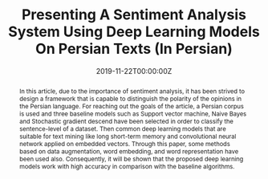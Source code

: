 ---
title: 'Presenting A Sentiment Analysis System Using Deep Learning Models On Persian Texts (In Persian)'

# Authors
# If you created a profile for a user (e.g. the default `admin` user), write the username (folder name) here
# and it will be replaced with their full name and linked to their profile.
authors:
  - Javad PourMostafa Roshan Sharami
  - Parsa Abbasi Sarabestani
  - Seyed Abolghasem Mirroshandel

# Author notes (optional)
# 'Equal contribution'
author_notes:
  - 
  - 
  - 

date: '2019-11-22T00:00:00Z'
doi: '10.5281/zenodo.3551273'

# Schedule page publish date (NOT publication's date).
publishDate: '2019-11-22T00:00:00Z'

# Publication type.
# Legend: 0 = Uncategorized; 1 = Conference paper; 2 = Journal article;
# 3 = Preprint / Working Paper; 4 = Report; 5 = Book; 6 = Book section;
# 7 = Thesis; 8 = Patent
publication_types: ['1']

# Publication name and optional abbreviated publication name.
publication: In the 5th National Conference on Computational Linguistics of Iran
publication_short: 

abstract: In this article, due to the importance of sentiment analysis, it has been strived to design a framework that is capable to distinguish the polarity of the opinions in the Persian language. For reaching out the goals of the article, a Persian corpus is used and three baseline models such as Support vector machine, Naive Bayes and Stochastic gradient descend have been selected in order to classify the sentence-level of a dataset. Then common deep learning models that are suitable for text mining like long short-term memory and convolutional neural network applied on embedded vectors. Through this paper, some methods based on data augmentation, word embedding, and word representation have been used also. Consequently, it will be shown that the proposed deep learning models work with high accuracy in comparison with the baseline algorithms.

# Summary. An optional shortened abstract.
summary: 

tags: ['Text Mining', 'Sentiment Analysis', 'Deep Learning', 'Machine Learning', 'Natural Language Processing', 'Opinion Mining']

# Display this page in the Featured widget?
featured: false

# Custom links (uncomment lines below)
# links:
# - name: Custom Link
#   url: http://example.org

url_pdf: 'https://zenodo.org/record/3551273/files/paper-f.pdf?download=1'
url_code: ''
url_dataset: 'https://arxiv.org/abs/1801.07737'
url_poster: ''
url_project: ''
url_slides: ''
url_source: ''
url_video: ''

# Featured image
# To use, add an image named `featured.jpg/png` to your page's folder.
image:
  caption: 'Image credit: [**Unsplash**](https://unsplash.com/photos/pLCdAaMFLTE)'
  focal_point: ''
  preview_only: false

# Associated Projects (optional).
#   Associate this publication with one or more of your projects.
#   Simply enter your project's folder or file name without extension.
#   E.g. `internal-project` references `content/project/internal-project/index.md`.
#   Otherwise, set `projects: []`.
projects:
  - []

# Slides (optional).
#   Associate this publication with Markdown slides.
#   Simply enter your slide deck's filename without extension.
#   E.g. `slides: "example"` references `content/slides/example/index.md`.
#   Otherwise, set `slides: ""`.
slides: 
---